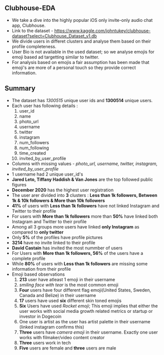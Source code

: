 ## Clubhouse-EDA
* We take a dive into the highly popular iOS only invite-only audio chat app, Clubhouse.
* Link to the dataset - https://www.kaggle.com/johntukey/clubhouse-dataset?select=Clubhouse_Dataset_v1.db 
* We divide users in differet clusters and analyse them based on their profile completeness.
* User Bio is not available in the used dataset; so we analyse emojis for emoji based ad targetting similar to twitter. 
* For analysis based on emojis a fair assumption has been made that emoji's are more of a personal touch so they provide correct information.
## Summary
* The dataset has *1300515* unique user ids and **1300514** unique users.
* Each user has following details :
    1. user_id
    2. name
    3. photo_url
    4. username
    5. twitter
    6. instagram
    7. num_followers
    8. num_following
    9. time_created
    10. invited_by_user_profile
* Columns with missing values - *photo_url, username, twitter, instagram, invited_by_user_profile*
* 1 username had 2 unique user_id's
* **Jared Leto, Tiffany Haddish & Van Jones** are the top followed public figures
* **December 2020** has the highest user registration 
* The user arer divided into **3** clusters : **Less than 1k followers, Between 1k & 10k followers & More than 10k followers**
* **41%** of users with **Less than 1k followers** have not linked Instagram and Twitter to their profile
* For users with **More than 1k followers** more than **50%** have linked both Instagram and Twitter to their profile
* Among all 3 groups more users have linked **only Instagram** as compared to **only twitter**
* Only **5%** of the profiles have profile pictures
* **3214** have no invite linked to their profile
* **David Castain** has invited the most nummber of users
* For Users with **More than 1k followers, 56%** of the users have a complete profile
* While **80%** of users with **Less than 1k followers** are missing some information from their profile
* Emoji based observations
   1. **213** user have atleast 1 emoji in their username
   2. *smiling face with tear* is the most common emoji 
   3. **Four** users have four different flag emoji(United States, Sweden, Canada and Belize) in their username 
   4. **17** users have used **six** different skin toned emojis
   5. **Six** Users have used *Rocket emoji*; This emoji implies that either the user works with social media growth related 
      metrics or startup or investor in Dogecoin
   6. One user is artist as the user has artist palette in their username (linked instagram confirms this)
   7. **Three** users have *camera emoji* in their username. Exactly one user works with filmaker/video content creator 
   8. **Three** users work in tech
   9. **Five** users are female and **three** users are male
